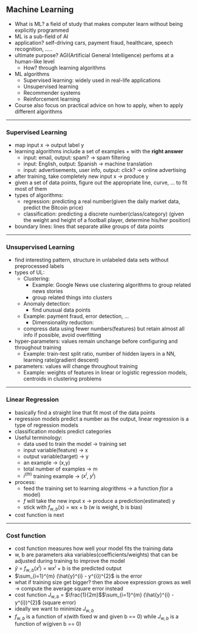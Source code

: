 ## Machine Learning

- What is ML? a field of study that makes computer learn without being explicitly programmed
- ML is a sub-field of AI
- application? self-driving cars, payment fraud, healthcare, speech recognition, .....
- ultimate purpose? AGI(Artificial General Intelligence) perfoms at a human-like level
  - How? through learning algorithms
- ML algorithms
  - Supervised learning: widely used in real-life applications
  - Unsupervised learning
  - Recommender systems
  - Reinforcement learning
- Course also focus on practical advice on how to apply, when to apply different algorithms

---

### Supervised Learning

- map input x -> output label y
- learning algorithms include a set of examples + with the **right answer**
  - input: email, output: spam? -> spam filtering
  - input: English, output: Spanish -> machine translation
  - input: advertisements, user info, output: click? -> online advertising
- after training, take completely new input x -> produce y
- given a set of data points, figure out the appropriate line, curve, ... to fit most of them
- types of algorithms:
  - regression: predicting a real number(given the daily market data, predict the Bitcoin price)
  - classification: predicting a discrete number(class/category) (given the weight and height of a football player, determine his/her position)
- boundary lines: lines that separate alike groups of data points

---

### Unsupervised Learning

- find interesting pattern, structure in unlabeled data sets without preprocessed labels
- types of UL:
  - Clustering:
    - Example: Google News use clustering algorithms to group related news stories
    - group related things into clusters
  - Anomaly detection:
    - find unusual data points
  - Example: payment fraud, error detection, ...
    - Dimensionality reduction:
  - compress data using fewer numbers(features) but retain almost all info if possible, avoid overfitting
- hyper-parameters: values remain unchange before configuring and throughout training
  - Example: train-test split ratio, number of hidden layers in a NN, learning rate(gradient descent)
- parameters: values will change throughout training
  - Example: weights of features in linear or logistic regression models, centroids in clustering problems
---
### Linear Regression
- basically find a straight line that fit most of the data points
- regression models predict a number as the output, linear regression is a type of regression models
- classification models predict categories
- Useful terminology:
  - data used to train the model -> training set
  - input variable(feature) -> x
  - output variable(target) -> y
  - an example -> (x,y)
  - total number of examples -> m
  - $i^{(th)}$ training example -> ($x^i$, $y^i$)
- process:
  - feed the training set to learning alogrithms -> a function $f$(or a model)
  - $f$ will take the new input x -> produce a prediction(estimated) y
  - stick with $f_{w,b}$(x) = wx + b (w is weight, b is bias)
- cost function is next

---

### Cost function
- cost function measures how well your model fits the training data
- w, b are parameters aka variables(coefficients/weights) that can be adjusted during training to improve the model
- $\hat{y}$ = $f_{w,b}$($x^i$) = w$x^i$ + b is the predicted output
- $\sum_{i=1}^{m} (\hat{y}^{i} - y^{i})^{2}$ is the error
- what if training size get bigger? then the above expression grows as well -> compute the average square error instead
- cost function $J_{w,b}$ = $\frac{1}{2m}$$\sum_{i=1}^{m} (\hat{y}^{i} - y^{i})^{2}$ (square error)
- ideally we want to minimize $J_{w,b}$
- $f_{w,b}$ is a function of x(with fixed w and given b == 0) while $J_{w,b}$ is a function of w(given b == 0)
